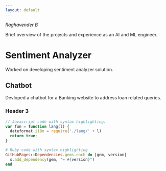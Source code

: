 ```yaml
---
layout: default
---
```


_Raghavender B_

Brief overview of the projects and experience as an AI and ML engineer.


# Sentiment Analyzer

Worked on developing sentiment analyzer solution. 

## Chatbot

Devloped a chatbot for a Banking website to address loan related queries. 

### Header 3

```js
// Javascript code with syntax highlighting.
var fun = function lang(l) {
  dateformat.i18n = require('./lang/' + l)
  return true;
}
```

```ruby
# Ruby code with syntax highlighting
GitHubPages::Dependencies.gems.each do |gem, version|
  s.add_dependency(gem, "= #{version}")
end
```
